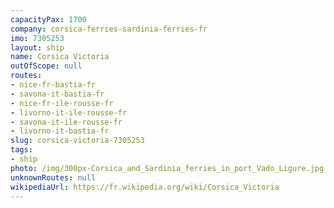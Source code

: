 ```yaml
---
capacityPax: 1700
company: corsica-ferries-sardinia-ferries-fr
imo: 7305253
layout: ship
name: Corsica Victoria
outOfScope: null
routes:
- nice-fr-bastia-fr
- savona-it-bastia-fr
- nice-fr-ile-rousse-fr
- livorno-it-ile-rousse-fr
- savona-it-ile-rousse-fr
- livorno-it-bastia-fr
slug: corsica-victoria-7305253
tags:
- ship
photo: /img/300px-Corsica_and_Sardinia_ferries_in_port_Vado_Ligure.jpg
unknownRoutes: null
wikipediaUrl: https://fr.wikipedia.org/wiki/Corsica_Victoria
---
```

